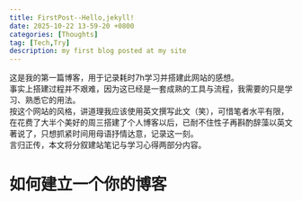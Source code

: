 ```yaml
---
title: FirstPost--Hello,jekyll!
date: 2025-10-22 13-59-20 +0800
categories: [Thoughts]
tag: [Tech,Try]
description: my first blog posted at my site
---
```


这是我的第一篇博客，用于记录耗时7h学习并搭建此网站的感想。  
事实上搭建过程并不艰难，因为这已经是一套成熟的工具与流程，我需要的只是学习、熟悉它的用法。  
按这个网站的风格，讲道理我应该使用英文撰写此文（笑），可惜笔者水平有限，在花费了大半个美好的周三搭建了个人博客以后，已耐不住性子再斟酌辞藻以英文著说了，只想抓紧时间用母语抒情达意，记录这一刻。  
言归正传，本文将分叙建站笔记与学习心得两部分内容。  
# 如何建立一个你的博客
